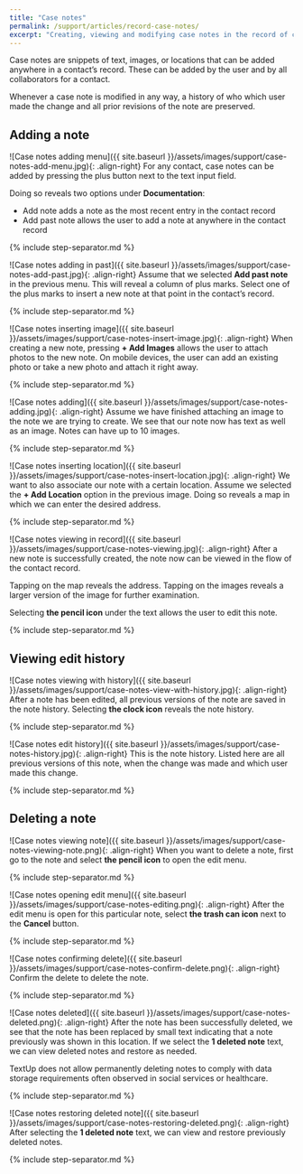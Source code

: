 ```yaml
---
title: "Case notes"
permalink: /support/articles/record-case-notes/
excerpt: "Creating, viewing and modifying case notes in the record of communication"
---
```


Case notes are snippets of text, images, or locations that can be added anywhere in a contact’s record. These can be added by the user and by all collaborators for a contact.

Whenever a case note is modified in any way, a history of who which user made the change and all prior revisions of the note are preserved.

## Adding a note

![Case notes adding menu]({{ site.baseurl }}/assets/images/support/case-notes-add-menu.jpg){: .align-right} For any contact, case notes can be added by pressing the plus button next to the text input field.

Doing so reveals two options under **Documentation**:
* Add note adds a note as the most recent entry in the contact record
* Add past note allows the user to add a note at anywhere in the contact record

{% include step-separator.md %}

![Case notes adding in past]({{ site.baseurl }}/assets/images/support/case-notes-add-past.jpg){: .align-right} Assume that we selected **Add past note** in the previous menu. This will reveal a column of plus marks. Select one of the plus marks to insert a new note at that point in the contact’s record.

{% include step-separator.md %}

![Case notes inserting image]({{ site.baseurl }}/assets/images/support/case-notes-insert-image.jpg){: .align-right} When creating a new note, pressing **+ Add Images** allows the user to attach photos to the new note. On mobile devices, the user can add an existing photo or take a new photo and attach it right away.

{% include step-separator.md %}

![Case notes adding]({{ site.baseurl }}/assets/images/support/case-notes-adding.jpg){: .align-right} Assume we have finished attaching an image to the note we are trying to create. We see that our note now has text as well as an image. Notes can have up to 10 images.

{% include step-separator.md %}

![Case notes inserting location]({{ site.baseurl }}/assets/images/support/case-notes-insert-location.jpg){: .align-right} We want to also associate our note with a certain location. Assume we selected the **+ Add Location** option in the previous image. Doing so reveals a map in which we can enter the desired address.

{% include step-separator.md %}

![Case notes viewing in record]({{ site.baseurl }}/assets/images/support/case-notes-viewing.jpg){: .align-right} After a new note is successfully created, the note now can be viewed in the flow of the contact record.

Tapping on the map reveals the address. Tapping on the images reveals a larger version of the image for further examination.

Selecting **the pencil icon** under the text allows the user to edit this note.

{% include step-separator.md %}

## Viewing edit history

![Case notes viewing with history]({{ site.baseurl }}/assets/images/support/case-notes-view-with-history.jpg){: .align-right} After a note has been edited, all previous versions of the note are saved in the note history. Selecting **the clock icon** reveals the note history.

{% include step-separator.md %}

![Case notes edit history]({{ site.baseurl }}/assets/images/support/case-notes-history.jpg){: .align-right} This is the note history. Listed here are all previous versions of this note, when the change was made and which user made this change.

{% include step-separator.md %}

## Deleting a note

![Case notes viewing note]({{ site.baseurl }}/assets/images/support/case-notes-viewing-note.png){: .align-right} When you want to delete a note, first go to the note and select **the pencil icon** to open the edit menu.

{% include step-separator.md %}

![Case notes opening edit menu]({{ site.baseurl }}/assets/images/support/case-notes-editing.png){: .align-right} After the edit menu is open for this particular note, select **the trash can icon** next to the **Cancel** button.

{% include step-separator.md %}

![Case notes confirming delete]({{ site.baseurl }}/assets/images/support/case-notes-confirm-delete.png){: .align-right} Confirm the delete to delete the note.

{% include step-separator.md %}

![Case notes deleted]({{ site.baseurl }}/assets/images/support/case-notes-deleted.png){: .align-right} After the note has been successfully deleted, we see that the note has been replaced by small text indicating that a note previously was shown in this location. If we select the **1 deleted note** text, we can view deleted notes and restore as needed.

TextUp does not allow permanently deleting notes to comply with data storage requirements often observed in social services or healthcare.

{% include step-separator.md %}

![Case notes restoring deleted note]({{ site.baseurl }}/assets/images/support/case-notes-restoring-deleted.png){: .align-right} After selecting the **1 deleted note** text, we can view and restore previously deleted notes.

{% include step-separator.md %}
